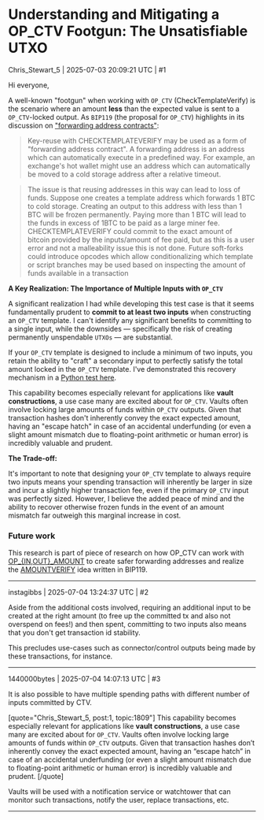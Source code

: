 # Understanding and Mitigating a OP_CTV Footgun: The Unsatisfiable UTXO

Chris_Stewart_5 | 2025-07-03 20:09:21 UTC | #1

Hi everyone,

A well-known "footgun" when working with `OP_CTV` (CheckTemplateVerify) is the scenario where an amount **less** than the expected value is sent to a `OP_CTV`-locked output. As `BIP119` (the proposal for `OP_CTV`) highlights in its discussion on ["forwarding address contracts"](https://github.com/bitcoin/bips/blob/fd1955694b95440bde70890475548dfb59e2e759/bip-0119.mediawiki#forwarding-addresses):

>Key-reuse with CHECKTEMPLATEVERIFY may be used as a form of "forwarding address contract". A forwarding address is an address which can automatically execute in a predefined way. For example, an exchange's hot wallet might use an address which can automatically be moved to a cold storage address after a relative timeout.

>The issue is that reusing addresses in this way can lead to loss of funds. Suppose one creates a template address which forwards 1 BTC to cold storage. Creating an output to this address with less than 1 BTC will be frozen permanently. Paying more than 1 BTC will lead to the funds in excess of 1BTC to be paid as a large miner fee. CHECKTEMPLATEVERIFY could commit to the exact amount of bitcoin provided by the inputs/amount of fee paid, but as this is a user error and not a malleability issue this is not done. Future soft-forks could introduce opcodes which allow conditionalizing which template or script branches may be used based on inspecting the amount of funds available in a transaction

**A Key Realization: The Importance of Multiple Inputs with `OP_CTV`**

A significant realization I had while developing this test case is that it seems fundamentally prudent to **commit to at least two inputs** when constructing an `OP_CTV` template. I can't identify any significant benefits to committing to a single input, while the downsides — specifically the risk of creating permanently unspendable `UTXOs` — are substantial.

If your `OP_CTV` template is designed to include a minimum of two inputs, you retain the ability to "craft" a secondary input to perfectly satisfy the total amount locked in the `OP_CTV` template. I've demonstrated this recovery mechanism in a [Python test here](https://github.com/Christewart/bitcoin/blob/6e13681b0b1612c7f796d7a81bb4ac63062be7fd/test/functional/feature_ctv_amount.py#L118).

This capability becomes especially relevant for applications like **vault constructions**, a use case many are excited about for `OP_CTV`. Vaults often involve locking large amounts of funds within `OP_CTV` outputs. Given that transaction hashes don't inherently convey the exact expected amount, having an "escape hatch" in case of an accidental underfunding (or even a slight amount mismatch due to floating-point arithmetic or human error) is incredibly valuable and prudent.

**The Trade-off:**

It's important to note that designing your `OP_CTV` template to always require two inputs means your spending transaction will inherently be larger in size and incur a slightly higher transaction fee, even if the primary `OP_CTV` input was perfectly sized. However, I believe the added peace of mind and the ability to recover otherwise frozen funds in the event of an amount mismatch far outweigh this marginal increase in cost.

### Future work

This research is part of piece of research on how OP_CTV can work with [OP_{IN,OUT}_AMOUNT](https://delvingbitcoin.org/t/op-inout-amount/549) to create safer forwarding addresses and realize the [AMOUNTVERIFY](https://github.com/bitcoin/bips/blob/fd1955694b95440bde70890475548dfb59e2e759/bip-0119.mediawiki#op_amountverify) idea written in BIP119.

-------------------------

instagibbs | 2025-07-04 13:24:37 UTC | #2

Aside from the additional costs involved, requiring an additional input to be created at the right amount (to free up the committed tx and also not overspend on fees!) and then spent, committing to two inputs also means that you don't get transaction id stability. 

This precludes use-cases such as connector/control outputs being made by these transactions, for instance.

-------------------------

1440000bytes | 2025-07-04 14:07:13 UTC | #3

It is also possible to have multiple spending paths with different number of inputs committed by CTV.

[quote="Chris_Stewart_5, post:1, topic:1809"]
This capability becomes especially relevant for applications like **vault constructions**, a use case many are excited about for `OP_CTV`. Vaults often involve locking large amounts of funds within `OP_CTV` outputs. Given that transaction hashes don’t inherently convey the exact expected amount, having an “escape hatch” in case of an accidental underfunding (or even a slight amount mismatch due to floating-point arithmetic or human error) is incredibly valuable and prudent.
[/quote]

Vaults will be used with a notification service or watchtower that can monitor such transactions, notify the user, replace transactions, etc.

-------------------------

